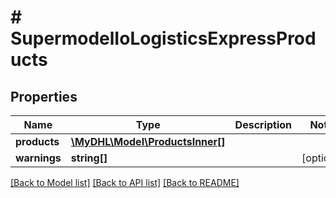 # # SupermodelIoLogisticsExpressProducts

## Properties

Name | Type | Description | Notes
------------ | ------------- | ------------- | -------------
**products** | [**\MyDHL\Model\ProductsInner[]**](ProductsInner.md) |  |
**warnings** | **string[]** |  | [optional]

[[Back to Model list]](../../README.md#models) [[Back to API list]](../../README.md#endpoints) [[Back to README]](../../README.md)

